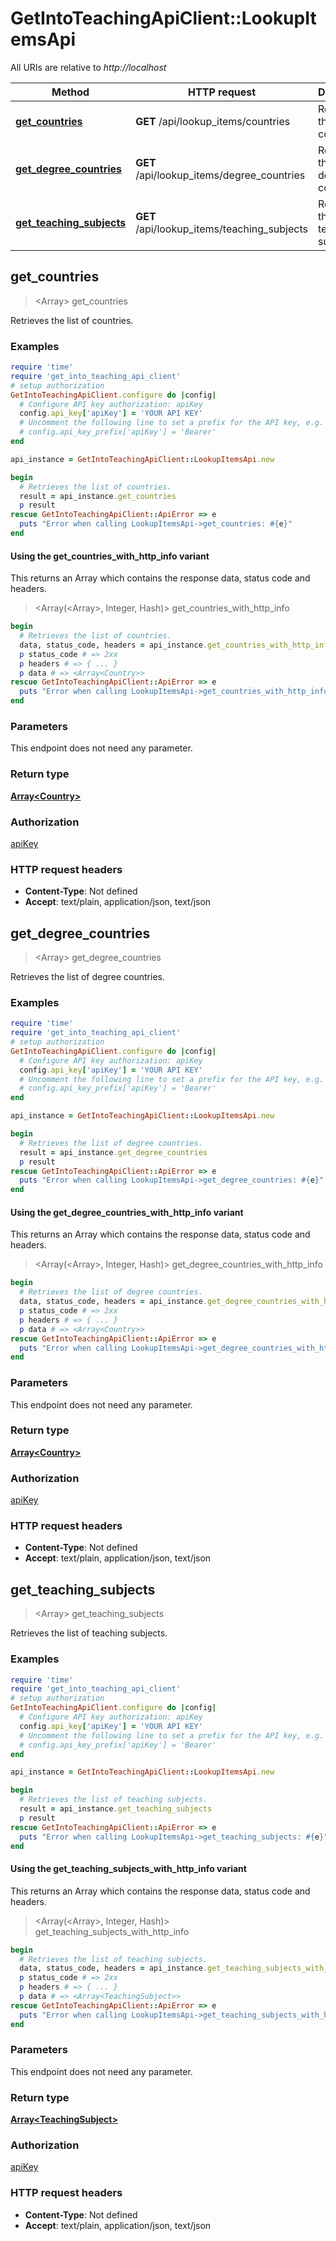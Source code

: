 # GetIntoTeachingApiClient::LookupItemsApi

All URIs are relative to *http://localhost*

| Method | HTTP request | Description |
| ------ | ------------ | ----------- |
| [**get_countries**](LookupItemsApi.md#get_countries) | **GET** /api/lookup_items/countries | Retrieves the list of countries. |
| [**get_degree_countries**](LookupItemsApi.md#get_degree_countries) | **GET** /api/lookup_items/degree_countries | Retrieves the list of degree countries. |
| [**get_teaching_subjects**](LookupItemsApi.md#get_teaching_subjects) | **GET** /api/lookup_items/teaching_subjects | Retrieves the list of teaching subjects. |


## get_countries

> <Array<Country>> get_countries

Retrieves the list of countries.

### Examples

```ruby
require 'time'
require 'get_into_teaching_api_client'
# setup authorization
GetIntoTeachingApiClient.configure do |config|
  # Configure API key authorization: apiKey
  config.api_key['apiKey'] = 'YOUR API KEY'
  # Uncomment the following line to set a prefix for the API key, e.g. 'Bearer' (defaults to nil)
  # config.api_key_prefix['apiKey'] = 'Bearer'
end

api_instance = GetIntoTeachingApiClient::LookupItemsApi.new

begin
  # Retrieves the list of countries.
  result = api_instance.get_countries
  p result
rescue GetIntoTeachingApiClient::ApiError => e
  puts "Error when calling LookupItemsApi->get_countries: #{e}"
end
```

#### Using the get_countries_with_http_info variant

This returns an Array which contains the response data, status code and headers.

> <Array(<Array<Country>>, Integer, Hash)> get_countries_with_http_info

```ruby
begin
  # Retrieves the list of countries.
  data, status_code, headers = api_instance.get_countries_with_http_info
  p status_code # => 2xx
  p headers # => { ... }
  p data # => <Array<Country>>
rescue GetIntoTeachingApiClient::ApiError => e
  puts "Error when calling LookupItemsApi->get_countries_with_http_info: #{e}"
end
```

### Parameters

This endpoint does not need any parameter.

### Return type

[**Array&lt;Country&gt;**](Country.md)

### Authorization

[apiKey](../README.md#apiKey)

### HTTP request headers

- **Content-Type**: Not defined
- **Accept**: text/plain, application/json, text/json


## get_degree_countries

> <Array<Country>> get_degree_countries

Retrieves the list of degree countries.

### Examples

```ruby
require 'time'
require 'get_into_teaching_api_client'
# setup authorization
GetIntoTeachingApiClient.configure do |config|
  # Configure API key authorization: apiKey
  config.api_key['apiKey'] = 'YOUR API KEY'
  # Uncomment the following line to set a prefix for the API key, e.g. 'Bearer' (defaults to nil)
  # config.api_key_prefix['apiKey'] = 'Bearer'
end

api_instance = GetIntoTeachingApiClient::LookupItemsApi.new

begin
  # Retrieves the list of degree countries.
  result = api_instance.get_degree_countries
  p result
rescue GetIntoTeachingApiClient::ApiError => e
  puts "Error when calling LookupItemsApi->get_degree_countries: #{e}"
end
```

#### Using the get_degree_countries_with_http_info variant

This returns an Array which contains the response data, status code and headers.

> <Array(<Array<Country>>, Integer, Hash)> get_degree_countries_with_http_info

```ruby
begin
  # Retrieves the list of degree countries.
  data, status_code, headers = api_instance.get_degree_countries_with_http_info
  p status_code # => 2xx
  p headers # => { ... }
  p data # => <Array<Country>>
rescue GetIntoTeachingApiClient::ApiError => e
  puts "Error when calling LookupItemsApi->get_degree_countries_with_http_info: #{e}"
end
```

### Parameters

This endpoint does not need any parameter.

### Return type

[**Array&lt;Country&gt;**](Country.md)

### Authorization

[apiKey](../README.md#apiKey)

### HTTP request headers

- **Content-Type**: Not defined
- **Accept**: text/plain, application/json, text/json


## get_teaching_subjects

> <Array<TeachingSubject>> get_teaching_subjects

Retrieves the list of teaching subjects.

### Examples

```ruby
require 'time'
require 'get_into_teaching_api_client'
# setup authorization
GetIntoTeachingApiClient.configure do |config|
  # Configure API key authorization: apiKey
  config.api_key['apiKey'] = 'YOUR API KEY'
  # Uncomment the following line to set a prefix for the API key, e.g. 'Bearer' (defaults to nil)
  # config.api_key_prefix['apiKey'] = 'Bearer'
end

api_instance = GetIntoTeachingApiClient::LookupItemsApi.new

begin
  # Retrieves the list of teaching subjects.
  result = api_instance.get_teaching_subjects
  p result
rescue GetIntoTeachingApiClient::ApiError => e
  puts "Error when calling LookupItemsApi->get_teaching_subjects: #{e}"
end
```

#### Using the get_teaching_subjects_with_http_info variant

This returns an Array which contains the response data, status code and headers.

> <Array(<Array<TeachingSubject>>, Integer, Hash)> get_teaching_subjects_with_http_info

```ruby
begin
  # Retrieves the list of teaching subjects.
  data, status_code, headers = api_instance.get_teaching_subjects_with_http_info
  p status_code # => 2xx
  p headers # => { ... }
  p data # => <Array<TeachingSubject>>
rescue GetIntoTeachingApiClient::ApiError => e
  puts "Error when calling LookupItemsApi->get_teaching_subjects_with_http_info: #{e}"
end
```

### Parameters

This endpoint does not need any parameter.

### Return type

[**Array&lt;TeachingSubject&gt;**](TeachingSubject.md)

### Authorization

[apiKey](../README.md#apiKey)

### HTTP request headers

- **Content-Type**: Not defined
- **Accept**: text/plain, application/json, text/json

